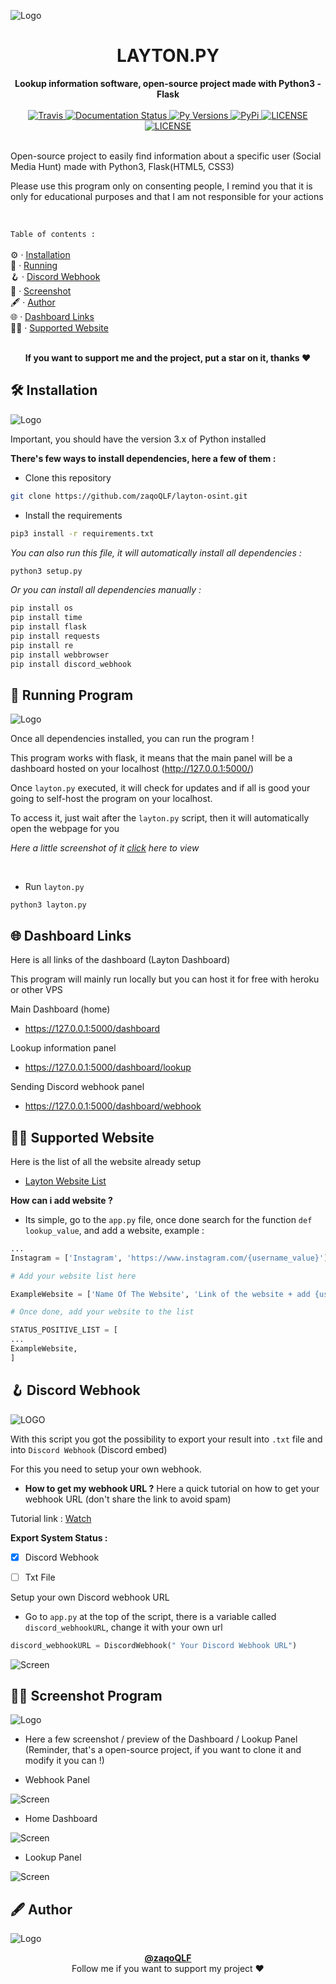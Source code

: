 
![Logo](https://i.ibb.co/716shyn/16-Fc-JJ-Shape-2-1.png)

<h1 align="center">LAYTON.PY</h1>

<div align="center">
  <strong>Lookup information software, open-source project made with Python3 - Flask</strong>
  <br>
  <br>

  <a href="https://img.shields.io/badge/GitHub-100000?style=for-the-badge&logo=github&logoColor=white">
    <img src="https://img.shields.io/badge/GitHub-100000?style=for-the-badge&logo=github&logoColor=white" alt="Travis" />
  </a>
  
  <a href="https://img.shields.io/badge/VSCode-0078D4?style=for-the-badge&logo=visual%20studio%20code&logoColor=white">
    <img src="https://img.shields.io/badge/VSCode-0078D4?style=for-the-badge&logo=visual%20studio%20code&logoColor=white" alt="Documentation Status" />
  </a>

  <a href="https://img.shields.io/badge/CSS3-1572B6?style=for-the-badge&logo=css3&logoColor=white">
    <img src="https://img.shields.io/badge/CSS3-1572B6?style=for-the-badge&logo=css3&logoColor=white" alt="Py Versions" />
  </a>

  <a href="https://img.shields.io/badge/HTML5-E34F26?style=for-the-badge&logo=html5&logoColor=white">
    <img src="https://img.shields.io/badge/HTML5-E34F26?style=for-the-badge&logo=html5&logoColor=white" alt="PyPi" />
  </a>

  <a href="https://img.shields.io/badge/Python-FFD43B?style=for-the-badge&logo=python&logoColor=blue">
    <img src="https://img.shields.io/badge/Python-FFD43B?style=for-the-badge&logo=python&logoColor=blue" alt="LICENSE" />
  </a>

  <a href="https://img.shields.io/badge/Flask-000000?style=for-the-badge&logo=flask&logoColor=white">
    <img src="https://img.shields.io/badge/Flask-000000?style=for-the-badge&logo=flask&logoColor=white" alt="LICENSE" />
  </a>

</div>
<br>

Open-source project to easily find information about a specific user (Social Media Hunt) made with Python3, Flask(HTML5, CSS3)

Please use this program only on consenting people, I remind you that it is only for educational purposes and that I am not responsible for your actions

<br>


`Table of contents :` <br><br>
⚙️ · [Installation](#-installation)
<br>
🚀 · [Running](#-running-program)
<br>
🪝 · [Discord Webhook](#-discord-webhook)
<br>
📸 · [Screenshot](#-screenshot-program)
<br>
🖋 · [Author](#-author)
<br>
🌐 · [Dashboard Links](#-dashboard-links)
<br>
👨‍💻 · [Supported Website](#-supported-website)



<br>

<div align="center">
    <strong>If you want to support me and the project, put a star on it, thanks ❤️</strong>
</div>



## 🛠 Installation


![Logo](https://i.ibb.co/kcJVSSs/Shape-2-7.png)

Important, you should have the version 3.x of Python installed

**There's few ways to install dependencies, here a few of them :**

- Clone this repository
```sh
git clone https://github.com/zaqoQLF/layton-osint.git
```

- Install the requirements
```sh
pip3 install -r requirements.txt
```

*You can also run this file, it will automatically install all dependencies :*
```sh
python3 setup.py
```
*Or you can install all dependencies manually :*
```sh
pip install os
pip install time
pip install flask
pip install requests
pip install re
pip install webbrowser
pip install discord_webhook
```

## 🚀 Running Program

![Logo](https://i.ibb.co/q0q3k35/161v6-Y-Shape-2-4.png)


Once all dependencies installed, you can run the program !

This program works with flask, it means that the main panel will be a dashboard hosted on your localhost (http://127.0.0.1:5000/)

Once `layton.py` executed, it will check for updates and if all is good your going to self-host the program on your localhost.

To access it, just wait after the `layton.py` script, then it will automatically open the webpage for you

*Here a little screenshot of it [click](https://www.google.com) here to view*

<br>

- Run `layton.py`
```
python3 layton.py
```

## 🌐 Dashboard Links
Here is all links of the dashboard (Layton Dashboard)

This program will mainly run locally but you can host it for free with heroku or other VPS

Main Dashboard (home)
- https://127.0.0.1:5000/dashboard

Lookup information panel
- https://127.0.0.1:5000/dashboard/lookup

Sending Discord webhook panel
- https://127.0.0.1:5000/dashboard/webhook

## 👨‍💻 Supported Website

Here is the list of all the website already setup

- [Layton Website List](https://github.com/zaqoQLF/layton/blob/main/site.md)

**How can i add website ?**
  - Its simple, go to the `app.py` file, once done search for the function `def lookup_value`, and add a website, example :
  ```py
  ...
  Instagram = ['Instagram', 'https://www.instagram.com/{username_value}']
  
  # Add your website list here
  
  ExampleWebsite = ['Name Of The Website', 'Link of the website + add {username_value} at the end']
  
  # Once done, add your website to the list
  
  STATUS_POSITIVE_LIST = [
  ...
  ExampleWebsite,
  ]
  ```



## 🪝 Discord Webhook

![LOGO](https://i.ibb.co/61TnrVC/162f-RT-Shape-2-5.png)

With this script you got the possibility to export your result into `.txt` file and into `Discord Webhook` (Discord embed)

For this you need to setup your own webhook.

- **How to get my webhook URL ?**
Here a quick tutorial on how to get your webhook URL (don't share the link to avoid spam)

Tutorial link : [Watch](https://www.youtube.com/watch?v=K8vgRWZnSZw&ab_channel=ThomasBnt)

**Export System Status :**

- [x] Discord Webhook
- [ ] Txt File


Setup your own Discord webhook URL
- Go to `app.py` at the top of the script, there is a variable called `discord_webhookURL`, change it with your own url
```py
discord_webhookURL = DiscordWebhook(" Your Discord Webhook URL")
```

![Screen](https://i.ibb.co/rbRN2bZ/w2i312.png)

## 🕺🏻 Screenshot Program

![Logo](https://i.ibb.co/s64Dnxj/Shape-2-8.png)

- Here a few screenshot / preview of the Dashboard / Lookup Panel 
(Reminder, that's a open-source project, if you want to clone it and modify it you can !)

- Webhook Panel

![Screen](https://i.ibb.co/HqswD3S/webhook-Dashboard.png)

- Home Dashboard

![Screen](https://i.ibb.co/wSfBZv4/dashboard.png)

- Lookup Panel

![Screen](https://i.ibb.co/C0hC8XL/lookup-Dash.png)


## 🖋 Author

![Logo](https://i.ibb.co/WsJc30f/Shape-2-6.png)

<div align="center">
    <strong><a href="https://www.github.com/zaqoQLF">@zaqoQLF</a></strong>
    <br>
    Follow me if you want to support my project ❤️
</div>




